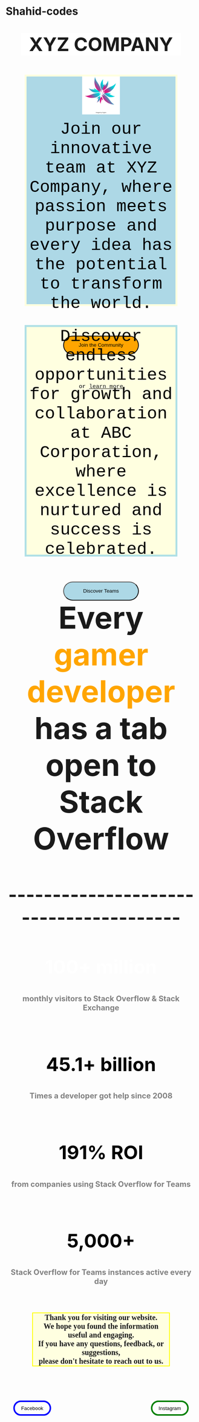 # Shahid-codes
<!doctype html>
<html> 
 <head> 
  <style type="text/css">
     body{
       background-image:url("Logo1.jpg");
        margin:50px;
    }
    .style{
      border:5px solid lightyellow;
       background-color:lightblue;
       height:600px;
       text-align:center;
       color:black;
       font-size:45px;
       margin:50px;
       font-family:courier;
    }
     .style1{
      border:5px solid powderblue;
       background-color:lightyellow;
       height:600px;
       text-align:center;
       color:black;
       font-size:45px;
       margin:50px;
       font-family:courier;
     }
     .body1{background-image:url('Yellow.jpg')
     }
   

  </style> 
 </head> 
 <body>
   <h1 style="text-align:center; background-color:white;margin:40px;align:center;font-size:50px"><b>XYZ COMPANY</b></h1> 
   <p class="style"><img src="Logo.png" style="width:100px;height:100px; align:center"></img><br>Join our innovative team at XYZ Company, where passion meets purpose and every idea has the potential to transform the world.<br><br><input type="button" value="Join the Community" style="width:200px;height:50px;
   border-radius:25px;align:center; background-color:orange; border:2px solid black"  onclick="window.location.href='https://www.w3schools.com/html/tryit.asp?filename=tryhtml_links_button_element';"><br><br>
   <p1 style="font-size:15px;color:black">or 
   <a href="https://www.feepayr.com/">learn more
   </a></p1></p>
   <p class="style1">Discover endless opportunities for growth and collaboration at ABC Corporation, where excellence is nurtured and success is celebrated.<br><br><input type="button" value="Discover Teams" style="background-color:lightblue;color:black;height:50px;width:200px;border-radius:25px" onclick="window.location.href='https://www.accuweather.com/en/in/mumbai/204842/weather-forecast/204842';"></p> 
   <h1 style="text-align:center;font-weight:bold;font-size:80px;">Every<br><span style="color:orange;">gamer developer </span><br>has a tab open to<br>Stack Overflow </h1>
  <h2 style="text-align:center;font-size:50px">---------------------------------------</h2>
 <body class="body1">
  <h2 style="text-align:center;font-size:50px;color:white">100+ million</h2>
  <h3 style="text-align:center;font-size:20px;color:grey">monthly visitors to Stack Overflow & Stack Exchange</h3>
 <br> <h2 style="text-align:center;font-size:50px;color:black">45.1+ billion</h2>
  <h3 style="text-align:center;font-size:20px;color:grey">
Times a developer got help since 2008</h3><br>
<h2 style="text-align:center;font-size:50px; color:black">191% ROI</h2>
  <h3 style="text-align:center;font-size:20px;color:grey">
from companies using Stack Overflow for Teams</h3>
<br>  <h2 style="text-align:center;font-size:50px;color:black">5,000+</h2>
  <h3 style="text-align:center;font-size:20px;color:grey">
Stack Overflow for Teams instances active every day</h3></p>
 </body>
 <p style= "color:lightpurple;background-color:lightyellow; margin:70px;font-size:20px;border:2px solid yellow; text-align:center;font-family: cursive;"><b>Thank you for visiting our website.<br>We hope you found the information useful and engaging.<br>If you have any questions, feedback, or suggestions,<br> please don't hesitate to reach out to us.</b>
 </p>
 <button type="button" value="button" ; onclick="window.location.href='https://m.facebook.com/'"; style= "background: transparent;width:100px;float:left;border-radius:25px;margin:20px;height:40px; border:4px solid blue";">Facebook</button>
  <button type="button" value="button" ; onclick="window.location.href='https://www.instagram.com'"; style="background:transparent;width:100px;border:4px solid green;float:right;border-radius:25px;margin:20px;height:40px";>Instagram</button><br><br>
     </body>
</html>

